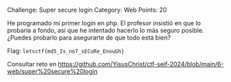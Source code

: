 Challenge: Super secure login
Category: Web
Points: 20

He programado mi primer login en php. El profesor insistió en que lo probaría a fondo, así que he intentado hacerlo lo más seguro posible. ¿Puedes probarlo para asegurarte de que todo está bien?

Flag: `letsctf{md5_Is_no7_sECuRe_EnouGh}`

Consultar reto en https://github.com/YisusChrist/ctf-seif-2024/blob/main/6-web/super%20secure%20login
